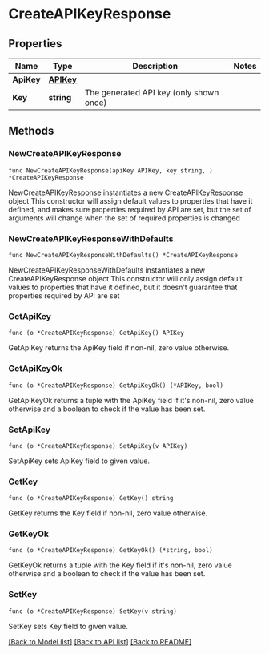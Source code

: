 # CreateAPIKeyResponse

## Properties

Name | Type | Description | Notes
------------ | ------------- | ------------- | -------------
**ApiKey** | [**APIKey**](APIKey.md) |  | 
**Key** | **string** | The generated API key (only shown once) | 

## Methods

### NewCreateAPIKeyResponse

`func NewCreateAPIKeyResponse(apiKey APIKey, key string, ) *CreateAPIKeyResponse`

NewCreateAPIKeyResponse instantiates a new CreateAPIKeyResponse object
This constructor will assign default values to properties that have it defined,
and makes sure properties required by API are set, but the set of arguments
will change when the set of required properties is changed

### NewCreateAPIKeyResponseWithDefaults

`func NewCreateAPIKeyResponseWithDefaults() *CreateAPIKeyResponse`

NewCreateAPIKeyResponseWithDefaults instantiates a new CreateAPIKeyResponse object
This constructor will only assign default values to properties that have it defined,
but it doesn't guarantee that properties required by API are set

### GetApiKey

`func (o *CreateAPIKeyResponse) GetApiKey() APIKey`

GetApiKey returns the ApiKey field if non-nil, zero value otherwise.

### GetApiKeyOk

`func (o *CreateAPIKeyResponse) GetApiKeyOk() (*APIKey, bool)`

GetApiKeyOk returns a tuple with the ApiKey field if it's non-nil, zero value otherwise
and a boolean to check if the value has been set.

### SetApiKey

`func (o *CreateAPIKeyResponse) SetApiKey(v APIKey)`

SetApiKey sets ApiKey field to given value.


### GetKey

`func (o *CreateAPIKeyResponse) GetKey() string`

GetKey returns the Key field if non-nil, zero value otherwise.

### GetKeyOk

`func (o *CreateAPIKeyResponse) GetKeyOk() (*string, bool)`

GetKeyOk returns a tuple with the Key field if it's non-nil, zero value otherwise
and a boolean to check if the value has been set.

### SetKey

`func (o *CreateAPIKeyResponse) SetKey(v string)`

SetKey sets Key field to given value.



[[Back to Model list]](../README.md#documentation-for-models) [[Back to API list]](../README.md#documentation-for-api-endpoints) [[Back to README]](../README.md)


